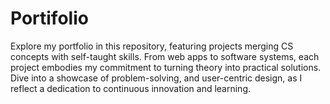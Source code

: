 # Portifolio
Explore my portfolio in this repository, featuring projects merging CS concepts with self-taught skills. From web apps to software systems, each project embodies my commitment to turning theory into practical solutions. Dive into a showcase of problem-solving, and user-centric design, as I reflect a dedication to continuous innovation and learning.
